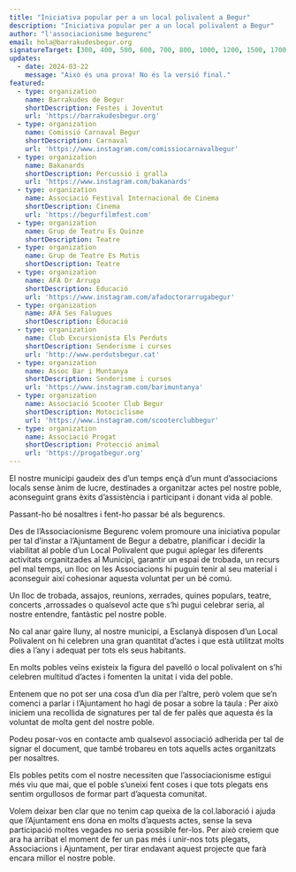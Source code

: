 ```yaml
---
title: "Iniciativa popular per a un local polivalent a Begur"
description: "Iniciativa popular per a un local polivalent a Begur"
author: "l'associacionisme begurenc"
email: hola@barrakudesbegur.org
signatureTarget: [300, 400, 500, 600, 700, 800, 1000, 1200, 1500, 1700, 2000, 2500, 3000, 3500, 4000, 5000, 10000]
updates:
  - date: 2024-03-22
    message: "Això és una prova! No és la versió final."
featured:
  - type: organization
    name: Barrakudes de Begur
    shortDescription: Festes i Joventut
    url: 'https://barrakudesbegur.org'
  - type: organization
    name: Comissió Carnaval Begur
    shortDescription: Carnaval
    url: 'https://www.instagram.com/comissiocarnavalbegur'
  - type: organization
    name: Bakanards
    shortDescription: Percussió i gralla
    url: 'https://www.instagram.com/bakanards'
  - type: organization
    name: Associació Festival Internacional de Cinema
    shortDescription: Cinema
    url: 'https://begurfilmfest.com'
  - type: organization
    name: Grup de Teatru Es Quinze
    shortDescription: Teatre
  - type: organization
    name: Grup de Teatre Es Mutis
    shortDescription: Teatre
  - type: organization
    name: AFA Dr Arruga
    shortDescription: Educació
    url: 'https://www.instagram.com/afadoctorarrugabegur'
  - type: organization
    name: AFA Ses Falugues
    shortDescription: Educació
  - type: organization
    name: Club Excursionista Els Perduts
    shortDescription: Senderisme i curses
    url: 'http://www.perdutsbegur.cat'
  - type: organization
    name: Assoc Bar i Muntanya
    shortDescription: Senderisme i curses
    url: 'https://www.instagram.com/barimuntanya'
  - type: organization
    name: Associació Scooter Club Begur
    shortDescription: Motociclisme
    url: 'https://www.instagram.com/scooterclubbegur'
  - type: organization
    name: Associació Progat
    shortDescription: Protecció animal
    url: 'https://progatbegur.org'
---
```


El nostre municipi gaudeix des d’un temps ençà d’un munt d’associacions locals sense ànim de lucre,
destinades a organitzar actes pel nostre poble, aconseguint grans èxits d’assistència i participant i
donant vida al poble.

Passant-ho bé nosaltres i fent-ho passar bé als begurencs.

Des de l’Associacionisme Begurenc volem promoure una iniciativa popular per tal d’instar a
l’Ajuntament de Begur a debatre, planificar i decidir la viabilitat al poble d’un Local Polivalent que pugui
aplegar les diferents activitats organitzades al Municipi, garantir un espai de trobada, un recurs pel mal
temps, un lloc on les Associacions hi puguin tenir al seu material i aconseguir així cohesionar aquesta
voluntat per un bé comú.

Un lloc de trobada, assajos, reunions, xerrades, quines populars, teatre, concerts ,arrossades o
qualsevol acte que s’hi pugui celebrar seria, al nostre entendre, fantàstic pel nostre poble.

No cal anar gaire lluny, al nostre municipi, a Esclanyà disposen d’un Local Polivalent on hi celebren una
gran quantitat d’actes i que està utilitzat molts dies a l’any i adequat per tots els seus habitants.

En molts pobles veïns existeix la figura del pavelló o local polivalent on s’hi celebren multitud d’actes i
fomenten la unitat i vida del poble.

Entenem que no pot ser una cosa d’un dia per l’altre, però volem que se’n comenci a parlar i
l’Ajuntament ho hagi de posar a sobre la taula : Per això iniciem una recollida de signatures per tal de fer
palès que aquesta és la voluntat de molta gent del nostre poble.

Podeu posar-vos en contacte amb qualsevol associació adherida per tal de signar el document, que
també trobareu en tots aquells actes organitzats per nosaltres.

Els pobles petits com el nostre necessiten que l’associacionisme estigui més viu que mai, que el poble
s’uneixi fent coses i que tots plegats ens sentim orgullosos de formar part d’aquesta comunitat.

Volem deixar ben clar que no tenim cap queixa de la col.laboració i ajuda que l’Ajuntament ens dona en
molts d’aquests actes, sense la seva participació moltes vegades no seria possible fer-los. Per això
creiem que ara ha arribat el moment de fer un pas més i unir-nos tots plegats, Associacions i
Ajuntament, per tirar endavant aquest projecte que farà encara millor el nostre poble.

